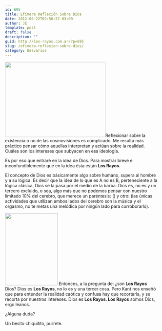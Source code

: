 ```yaml
---
id: 695
title: Efímera Reflexión Sobre Dios
date: 2012-06-22T02:50:57-03:00
author: JE
template: post
draft: false
description: ""
guid: http://los-rayos.com.ar/?p=695
slug: /efimera-reflexion-sobre-dios/
category: Desvaríos
---
```

<img class="alignright" src="https://bligoo.com/media/users/3/192508/images/public/20017/zeus_greek_mythology_687267_1024_768.jpg" alt="" width="329" height="246" />Reflexionar sobre la existencia o no de las cosmovisiones es complicado. Me resulta más práctico pensar cómo aquellas interpretan y actúan sobre la realidad. Cuáles son los intereses que subyacen en esa ideología.

Es por eso que entraré en la idea de Dios. Para mostrar breve e inconfundiblemente que en la idea ésta están **Los Rayos.**

El concepto de Dios es básicamente algo sobre humano, supera al hombre y a su lógica. Es decir que la idea de lo que es A no es B, perteneciente a la lógica clásica, Dios se la pasa por el medio de la barba. Dios es, no es y un tercero excluido, o sea, algo más que no podemos pensar con nuestro limitado 10% del cerebro, que merece un paréntesis: () y otro: (las únicas actividades que utilizan ambos lados del cerebro son la música y el orgasmo, no te metas una melódica por ningún lado para corroborarlo).

<img class="alignleft" src="https://r12.imgfast.net/users/1214/90/17/55/album/raichu10.jpg" alt="" width="172" height="236" /> Entonces, a la pregunta de: ¿son **Los Rayos** Dios? Dios es **Los Rayos**, no lo es y una tercer cosa. Pero Kant nos enseñó que para entender la realidad caótica y confusa hay que recortarla, y se recorta por nuestros intereses. Dios es **Los Rayos. Los Rayos** somos Dios, ergo léanos.

¿Alguna duda?

Un besito chiquitito, purrete.